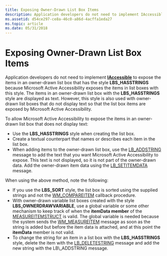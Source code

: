 ```yaml
---
title: Exposing Owner-Drawn List Box Items
description: Application developers do not need to implement IAccessible to expose the items in an owner-drawn list box that has the style LBS\_HASSTRINGS because Microsoft Active Accessibility exposes the items in list boxes with this style.
ms.assetid: d54ce297-ce8a-46c0-a86d-4acffa1eda27
ms.topic: article
ms.date: 05/31/2018
---
```


# Exposing Owner-Drawn List Box Items

Application developers do not need to implement [**IAccessible**](/windows/desktop/api/oleacc/nn-oleacc-iaccessible) to expose the items in an owner-drawn list box that has the style **LBS\_HASSTRINGS** because Microsoft Active Accessibility exposes the items in list boxes with this style. The items in an owner-drawn list box with the **LBS\_HASSTRINGS** style are displayed as text. However, this style is also used with owner-drawn list boxes that do not display text so that the list box items are exposed by Microsoft Active Accessibility.

To allow Microsoft Active Accessibility to expose the items in an owner-drawn list box that does not display text:

-   Use the **LBS\_HASSTRINGS** style when creating the list box.
-   Create a textual counterpart that names or describes each item in the list box.
-   When adding items to the owner-drawn list box, use the [LB\_ADDSTRING](https://msdn.microsoft.com/library/bb775181(VS.85).aspx) message to add the text that you want Microsoft Active Accessibility to expose. This text is not displayed, so it is not part of the owner-drawn data. Add the owner-drawn item data using the [LB\_SETITEMDATA](https://msdn.microsoft.com/library/bb761346(VS.85).aspx) message.

When using the above method, note the following:

-   If you use the **LBS\_SORT** style, the list box is sorted using the supplied strings and not the [WM\_COMPAREITEM](https://msdn.microsoft.com/library/bb775921(VS.85).aspx) callback procedure.
-   With owner-drawn variable list boxes created with the style **LBS\_OWNERDRAWVARIABLE**, use a global variable or some other mechanism to keep track of when the **itemData member** of the [MEASUREITEMSTRUCT](https://msdn.microsoft.com/library/bb775804(VS.85).aspx) is valid. The global variable is needed because the system sends the [WM\_MEASUREITEM](https://msdn.microsoft.com/library/bb775925(VS.85).aspx) message as soon as the string is added but before the item data is attached, and at this point the **itemData** member is not valid.
-   To change the string for an item in a list box with the **LBS\_HASSTRINGS** style, delete the item with the [LB\_DELETESTRING](https://msdn.microsoft.com/library/bb775183(VS.85).aspx) message and add the new string with the LB\_ADDSTRING message.

 

 




